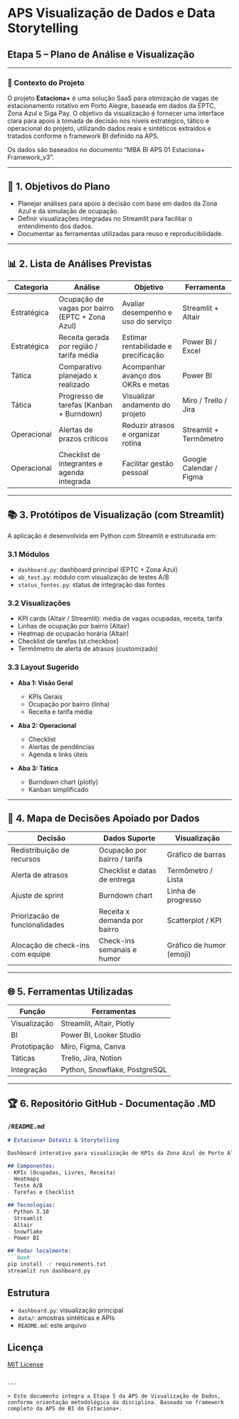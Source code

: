 # APS Visualização de Dados e Data Storytelling

## Etapa 5 – Plano de Análise e Visualização

---

### 📂 Contexto do Projeto

O projeto **Estaciona+** é uma solução SaaS para otimização de vagas de estacionamento rotativo em Porto Alegre, baseada em dados da EPTC, Zona Azul e Siga Pay. O objetivo da visualização é fornecer uma interface clara para apoio à tomada de decisão nos níveis estratégico, tático e operacional do projeto, utilizando dados reais e sintéticos extraídos e tratados conforme o framework BI definido na APS.

Os dados são baseados no documento “MBA BI APS 01 Estaciona+ Framework\_v3”.

---

## 🔹 1. Objetivos do Plano

- Planejar análises para apoio à decisão com base em dados da Zona Azul e da simulação de ocupação.
- Definir visualizações integradas no Streamlit para facilitar o entendimento dos dados.
- Documentar as ferramentas utilizadas para reuso e reproducibilidade.

---

## 📊 2. Lista de Análises Previstas

| Categoria   | Análise                                         | Objetivo                             | Ferramenta              |
| ----------- | ----------------------------------------------- | ------------------------------------ | ----------------------- |
| Estratégica | Ocupação de vagas por bairro (EPTC + Zona Azul) | Avaliar desempenho e uso do serviço  | Streamlit + Altair      |
| Estratégica | Receita gerada por região / tarifa média        | Estimar rentabilidade e precificação | Power BI / Excel        |
| Tática      | Comparativo planejado x realizado               | Acompanhar avanço dos OKRs e metas   | Power BI                |
| Tática      | Progresso de tarefas (Kanban + Burndown)        | Visualizar andamento do projeto      | Miro / Trello / Jira    |
| Operacional | Alertas de prazos críticos                      | Reduzir atrasos e organizar rotina   | Streamlit + Termômetro  |
| Operacional | Checklist de integrantes e agenda integrada     | Facilitar gestão pessoal             | Google Calendar / Figma |

---

## 📚 3. Protótipos de Visualização (com Streamlit)

A aplicação é desenvolvida em Python com Streamlit e estruturada em:

### 3.1 Módulos

- `dashboard.py`: dashboard principal (EPTC + Zona Azul)
- `ab_test.py`: módulo com visualização de testes A/B
- `status_fontes.py`: status de integração das fontes

### 3.2 Visualizações

- KPI cards (Altair / Streamlit): média de vagas ocupadas, receita, tarifa
- Linhas de ocupação por bairro (Altair)
- Heatmap de ocupacão horária (Altair)
- Checklist de tarefas (st.checkbox)
- Termômetro de alerta de atrasos (customizado)

### 3.3 Layout Sugerido

- **Aba 1: Visão Geral**

  - KPIs Gerais
  - Ocupação por bairro (linha)
  - Receita e tarifa média

- **Aba 2: Operacional**

  - Checklist
  - Alertas de pendências
  - Agenda e links úteis

- **Aba 3: Tática**

  - Burndown chart (plotly)
  - Kanban simplificado

---

## 📏 4. Mapa de Decisões Apoiado por Dados

| Decisão                          | Dados Suporte                | Visualização             |
| -------------------------------- | ---------------------------- | ------------------------ |
| Redistribuição de recursos       | Ocupação por bairro / tarifa | Gráfico de barras        |
| Alerta de atrasos                | Checklist e datas de entrega | Termômetro / Lista       |
| Ajuste de sprint                 | Burndown chart               | Linha de progresso       |
| Priorizacão de funcionalidades   | Receita x demanda por bairro | Scatterplot / KPI        |
| Alocação de check-ins com equipe | Check-ins semanais e humor   | Gráfico de humor (emoji) |

---

## 🌐 5. Ferramentas Utilizadas

| Função       | Ferramentas                   |
| ------------ | ----------------------------- |
| Visualização | Streamlit, Altair, Plotly     |
| BI           | Power BI, Looker Studio       |
| Prototipação | Miro, Figma, Canva            |
| Táticas      | Trello, Jira, Notion          |
| Integração   | Python, Snowflake, PostgreSQL |

---

## 🏆 6. Repositório GitHub - Documentação .MD

### `/README.md`

````md
# Estaciona+ DataViz & Storytelling

Dashboard interativo para visualização de KPIs da Zona Azul de Porto Alegre, integrado ao projeto de BI e DW.

## Componentes:
- KPIs (Ocupadas, Livres, Receita)
- Heatmaps
- Teste A/B
- Tarefas e Checklist

## Tecnologias:
- Python 3.10
- Streamlit
- Altair
- Snowflake
- Power BI

## Rodar localmente:
```bash
pip install -r requirements.txt
streamlit run dashboard.py
````

## Estrutura

- `dashboard.py`: visualização principal
- `data/`: amostras sintéticas e APIs
- `README.md`: este arquivo

## Licença

[MIT License](LICENSE)

```

---

> Este documento integra a Etapa 5 da APS de Visualização de Dados, conforme orientação metodológica da disciplina. Baseado no framework completo da APS de BI do Estaciona+.

```
